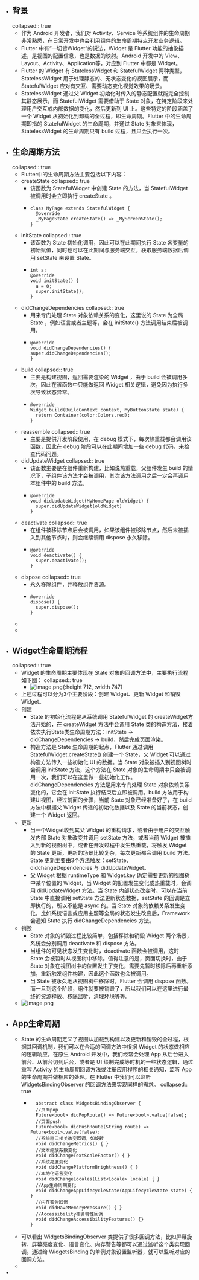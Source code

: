 - ## 背景
  collapsed:: true
	- 作为 Android 开发者，我们对 Activity、Service 等系统组件的生命周期非常熟悉，在日常开发中也会利用组件的生命周期特点开发业务逻辑。
	- Flutter 中有“一切皆Widget”的说法，Widget 是 Flutter 功能的抽象描述，是视图的配置信息，也是数据的映射。Android 开发中的 View、Layout、Activity、Application等，对应到 Flutter 中都是 Widget。
	- Flutter 的 Widget 有 StatelessWidget 和 StatefulWidget 两种类型，StatelessWidget 用于处理静态的、无状态变化的视图展示，而 StatefulWidget 应对有交互、需要动态变化视觉效果的场景。
	- StatelessWidget 通过父 Widget 初始化时传入的静态配置就能完全控制其静态展示，而 StatefulWidget 需要借助于 State 对象，在特定阶段来处理用户交互或内部数据的变化，然后更新到 UI 上。这些特定的阶段涵盖了一个 Widget 从初始化到卸载的全过程，即生命周期。Flutter 中的生命周期即指的 StatefulWidget 的生命周期，并通过 State 对象来体现，StatelessWidget 的生命周期只有 build 过程，且只会执行一次。
- ## 生命周期方法
  collapsed:: true
	- Flutter中的生命周期方法主要包括以下内容：
	- createState
	  collapsed:: true
		- 该函数为 StatefulWidget 中创建 State 的方法，当 StatefulWidget 被调用时会立即执行 createState 。
		- ```
		  class MyPage extends StatefulWidget {
		    @override
		    _MyPageState createState() => _MyScreenState();
		  }
		  ```
	- initState
	  collapsed:: true
		- 该函数为 State 初始化调用，因此可以在此期间执行 State 各变量的初始赋值，同时也可以在此期间与服务端交互，获取服务端数据后调用 setState 来设置 State。
		- ```
		  int a;
		  @override
		  void initState() {
		    a = 0;
		    super.initState();
		  }
		  ```
	- didChangeDependencies
	  collapsed:: true
		- 用来专门处理 State 对象依赖关系的变化，这里说的 State 为全局 State ，例如语言或者主题等，会在 initState() 方法调用结束后被调用。
		- ```
		  @override
		  void didChangeDependencies() {
		  super.didChangeDependencies();
		  }
		  ```
	- build
	  collapsed:: true
		- 主要是构建视图，返回需要渲染的 Widget ，由于 build 会被调用多次，因此在该函数中只能做返回 Widget 相关逻辑，避免因为执行多次导致状态异常。
		- ```
		  @override
		  Widget build(BuildContext context, MyButtonState state) {
		    return Container(color:Colors.red);
		  }
		  ```
	- reassemble
	  collapsed:: true
		- 主要是提供开发阶段使用，在 debug 模式下，每次热重载都会调用该函数，因此在 debug 阶段可以在此期间增加一些 debug 代码，来检查代码问题。
	- didUpdateWidget
	  collapsed:: true
		- 该函数主要是在组件重新构建，比如说热重载，父组件发生 build 的情况下，子组件该方法才会被调用，其次该方法调用之后一定会再调用本组件中的 build 方法。
		- ```
		  @override
		  void didUpdateWidget(MyHomePage oldWidget) {
		    super.didUpdateWidget(oldWidget)
		  }
		  ```
	- deactivate
	  collapsed:: true
		- 在组件被移除节点后会被调用，如果该组件被移除节点，然后未被插入到其他节点时，则会继续调用 dispose 永久移除。
		- ```
		  @override
		  void deactivate() {
		    super.deactivate();
		  }
		  ```
	- dispose
	  collapsed:: true
		- 永久移除组件，并释放组件资源。
		- ```
		  @override
		  dispose() {
		    super.dispose();
		  }
		  ```
	-
	-
- ## Widget生命周期流程
  collapsed:: true
	- Widget 的生命周期主要体现在 State 对象的回调方法中，主要执行流程如下图：
	  collapsed:: true
		- ![image.png](../assets/image_1684401529810_0.png){:height 712, :width 747}
	- 上述过程可以分为3个主要阶段：创建 Widget、更新 Widget 和销毁 Widget。
	- 创建
		- State 的初始化流程是从系统调用 StatefulWidget 的 createWidget方 法开始的，在 createWidget 方法中会调用 State 类的构造方法，接着依次执行State类生命周期方法：initState -> didChangeDependencies -> build，然后完成页面渲染。
		- 构造方法是 State 生命周期的起点，Flutter 通过调用 StatefulWidget.createState() 创建一个 State，父 Widget 可以通过构造方法传入一些初始化 UI 的数据。当 State 对象被插入到视图树时会调用 initState 方法，这个方法在 State 对象的生命周期中只会被调用一次，我们可以在这里做一些初始化工作。didChangeDependencies 方法是用来专门处理 State 对象依赖关系变化的，它会在 initState 执行结束后立即被调用。build 方法用于构建UI视图，经过前面的步骤，当前 State 对象已经准备好了，在 build 方法中根据父 Widget 传递的初始化数据以及 State 的当前状态，创建一个 Widget 返回。
	- 更新
		- 当一个Widget收到其父 Widget 的重构请求，或者由于用户的交互触发内部 State 对象改变并调用 setState 方法，或者当前 Widget 被插入到新的视图树中，或者在开发过程中发生热重载，将触发 Widget 的 State 更新，更新的场景比较复杂，每次更新都会调用 build 方法。State 更新主要由3个方法触发：setState、didchangeDependencies 与 didUpdateWidget。
		- 父 Widget 根据 runtimeType 和 Widget.key 确定需要更新的视图树中某个位置的 Widget，当 Widget 的配置发生变化或热重载时，会调用 didUpdateWidget 方法。当 State 内部状态改变时，可以在当前 State 中直接调用 setState 方法更新状态数据，setState 的回调是立即执行的，所以不能是 async 的。当 State 对象的依赖关系发生变化，比如系统语言或应用主题等全局的状态发生改变后，Framework 会通知 State 执行 didChangeDependencies 方法。
	- 销毁
		- State 对象的销毁过程比较简单，包括移除和销毁 Widget 两个场景，系统会分别调用 deactivate 和 dispose 方法。
		- 当组件的可见状态发生变化时，deactivate 函数会被调用，这时 State 会被暂时从视图树中移除。值得注意的是，页面切换时，由于 State 对象在视图树中的位置发生了变化，需要先暂时移除后再重新添加，重新触发组件构建，因此这个函数也会被调用。
		- 当 State 被永久地从视图树中移除时，Flutter 会调用 dispose 函数。而一旦到这个阶段，组件就要被销毁了，所以我们可以在这里进行最终的资源释放、移除监听、清理环境等等。
	- ![image.png](../assets/image_1684401585586_0.png)
- ## App生命周期
	- State 的生命周期定义了视图从加载到构建以及更新和销毁的全过程，根据其回调机制，我们可以在合适的回调方法中根据 Widget 的状态做相应的逻辑响应。在原生 Android 开发中，我们经常会处理 App 从后台进入前台、从前台切到后台，或者是 UI 绘制完成等时机的一些状态逻辑，通过重写 Activity 的生命周期回调方法或注册应用程序的相关通知，监听 App 的生命周期并做相应的处理。在 Flutter 中我们可以监听 WidgetsBindingObserver 的回调方法来实现同样的需求。
	  collapsed:: true
		- ```
		  	abstract class WidgetsBindingObserver {
		    //页面pop
		    Future<bool> didPopRoute() => Future<bool>.value(false);
		    //页面push
		    Future<bool> didPushRoute(String route) => Future<bool>.value(false);
		    //系统窗口相关改变回调，如旋转
		    void didChangeMetrics() { }
		    //文本缩放系数变化
		    void didChangeTextScaleFactor() { }
		    //系统亮度变化
		    void didChangePlatformBrightness() { }
		    //本地化语言变化
		    void didChangeLocales(List<Locale> locale) { }
		    //App生命周期变化
		    void didChangeAppLifecycleState(AppLifecycleState state) { }
		    //内存警告回调
		    void didHaveMemoryPressure() { }
		    //Accessibility相关特性回调
		    void didChangeAccessibilityFeatures() {}
		  }
		  `````
	- 可以看出 WidgetsBindingObserver 类提供了很多回调方法，比如屏幕旋转、屏幕亮度变化、语言变化、内存警告等都可以通过监听这个类实现回调。通过给 WidgetsBinding 的单例对象设置监听器，就可以监听对应的回调方法。
	-
-